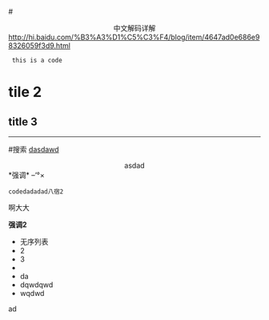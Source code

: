 #<center>中文解码详解</center>
http://hi.baidu.com/%B3%A3%D1%C5%C3%F4/blog/item/4647ad0e686e98326059f3d9.html
	
	 this is a code

# tile 2
	 
## title 3
***************************
#搜索
<u>dasdawd</u>
<center>asdad</center>
*强调*
&ndash;&lsquo;&deg;&times;

	codedadadad八宿2

啊大大

**强调2** 

* 无序列表
* 2
* 3
* 
* da
* dqwdqwd
* wqdwd



ad